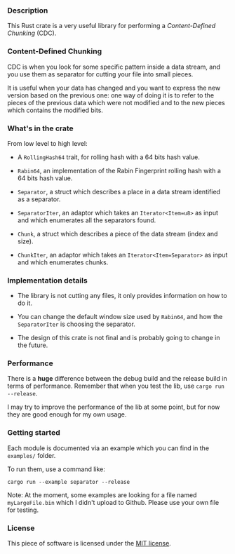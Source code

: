 ### Description

This Rust crate is a very useful library for performing a *Content-Defined Chunking* (CDC).

### Content-Defined Chunking

CDC is when you look for some specific pattern inside a data stream, and you use them as separator for cutting your file into small pieces.

It is useful when your data has changed and you want to express the new version based on the previous one: one way of doing it is to refer to the pieces of the previous data which were not modified and to the new pieces which contains the modified bits.

### What's in the crate

From low level to high level:

* A `RollingHash64` trait, for rolling hash with a 64 bits hash value.

* `Rabin64`, an implementation of the Rabin Fingerprint rolling hash with a 64 bits hash value.

* `Separator`, a struct which describes a place in a data stream identified as a separator.

* `SeparatorIter`, an adaptor which takes an `Iterator<Item=u8>` as input and which enumerates all the separators found.

* `Chunk`, a struct which describes a piece of the data stream (index and size).

* `ChunkIter`, an adaptor which takes an `Iterator<Item=Separator>` as input and which enumerates chunks.

### Implementation details

* The library is not cutting any files, it only provides information on how to do it.

* You can change the default window size used by `Rabin64`, and how the `SeparatorIter` is choosing the separator.

* The design of this crate is not final and is probably going to change in the future.

### Performance

There is a **huge** difference between the debug build and the release build in terms of performance. Remember that when you test the lib, use `cargo run --release`.

I may try to improve the performance of the lib at some point, but for now they are good enough for my own usage.

### Getting started

Each module is documented via an example which you can find in the `examples/` folder.

To run them, use a command like:

    cargo run --example separator --release

Note: At the moment, some examples are looking for a file named `myLargeFile.bin` which I didn't upload to Github. Please use your own file for testing.

### License

This piece of software is licensed under the [MIT license](LICENSE.txt).

